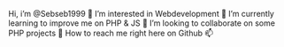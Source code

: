 Hi, i’m @Sebseb1999 👋
I’m interested in Webdevelopment 👀
I’m currently learning to improve me on PHP & JS 🌱
I’m looking to collaborate on some PHP projects 💞️
How to reach me right here on Github 📫
